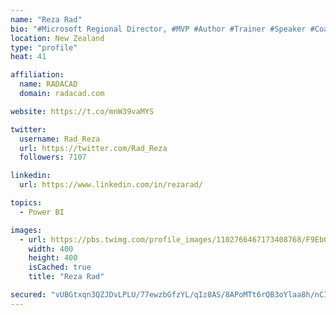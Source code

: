 ```yaml
---
name: "Reza Rad"
bio: "#Microsoft Regional Director, #MVP #Author #Trainer #Speaker #Coach #Consultant #PowerBI "
location: New Zealand
type: "profile"
heat: 41

affiliation:
  name: RADACAD
  domain: radacad.com

website: https://t.co/mnW39vaMYS

twitter:
  username: Rad_Reza
  url: https://twitter.com/Rad_Reza
  followers: 7107

linkedin:
  url: https://www.linkedin.com/in/rezarad/

topics:
  - Power BI

images:
  - url: https://pbs.twimg.com/profile_images/1102766467173408768/F9EbQENa_400x400.png
    width: 400
    height: 400
    isCached: true
    title: "Reza Rad"

secured: "vUBGtxqn3QZJDvLPLU/77ewzbGfzYL/qIz8AS/8APoMTt6rQB3oYlaa8h/nCIH1mgYp9GULyuyQz3GD7/SxeFJj5tVbJZYGd7jQtkLcfZX9CVcGYKe4ur9AQgjoLcvaqyBZl8XZwyl5elN4zV7wcDqkjVrY0bPgdKa9MOjiGBBHN9CA4qTncLBI2t/vQR9gpUKQxNxRWDjB45PpbuJqKpRqfLYVlipfxhrg7q/o2vRagdPzOK16vQeaBO6RuvwDEC4ddGszY7rycR7YTrtf6SyxX0prwpWssF6b11wBylkKmgXIcP14Saj1W/6wybmAjqr0lCcMmCBjw18+4rEV8uZinX/ayZtYNYzozzlGeb75l4wG7xM/RmhGLrQGB7mAr6R3T9G2ekz1d9Ccbi9NrBgQqgOgs3iulYEpChLGbzQA=;bNfdw98cgvzhavC9tj+gyg=="
---
```


